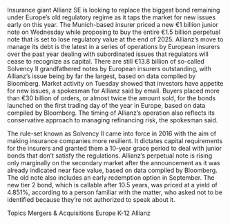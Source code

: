 Insurance giant Allianz SE is looking to replace the biggest bond remaining under Europe’s old regulatory regime as it taps the market for new issues early on this year.
The Munich-based insurer priced a new €1 billion junior note on Wednesday while proposing to buy the entire €1.5 billion perpetual note that is set to lose regulatory value at the end of 2025.
Allianz’s move to manage its debt is the latest in a series of operations by European insurers over the past year dealing with subordinated issues that regulators will cease to recognize as capital. There are still €13.8 billion of so-called Solvency II grandfathered notes by European insurers outstanding, with Allianz’s issue being by far the largest, based on data compiled by Bloomberg.
Market activity on Tuesday showed that investors have appetite for new issues, a spokesman for Allianz said by email. Buyers placed more than €30 billion of orders, or almost twice the amount sold, for the bonds launched on the first trading day of the year in Europe, based on data compiled by Bloomberg.
The timing of Allianz’s operation also reflects its conservative approach to managing refinancing risk, the spokesman said.

The rule-set known as Solvency II came into force in 2016 with the aim of making insurance companies more resilient. It dictates capital requirements for the insurers and granted them a 10-year grace period to deal with junior bonds that don’t satisfy the regulations.
Allianz’s perpetual note is rising only marginally on the secondary market after the announcement as it was already indicated near face value, based on data compiled by Bloomberg. The old note also includes an early redemption option in September.
The new tier 2 bond, which is callable after 10.5 years, was priced at a yield of 4.851%, according to a person familiar with the matter, who asked not to be identified because they’re not authorized to speak about it.

Topics
Mergers & Acquisitions
Europe
K-12
Allianz
